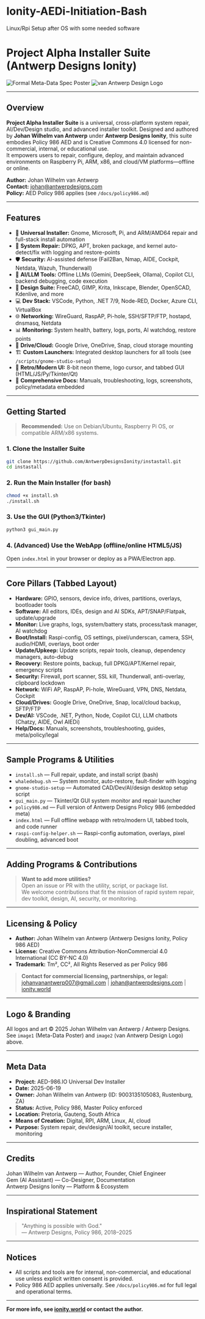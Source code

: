 # Ionity-AEDi-Initiation-Bash
Linux/Rpi Setup after OS with some needed software
# Project Alpha Installer Suite (Antwerp Designs Ionity)

![Formal Meta-Data Spec Poster](./image1) <!-- Image 1: Formal Meta-Data Spec Poster -->
![van Antwerp Design Logo](./image2)     <!-- Image 2: van Antwerp Design Logo -->

---

## Overview

**Project Alpha Installer Suite** is a universal, cross-platform system repair, AI/Dev/Design studio, and advanced installer toolkit. Designed and authored by **Johan Wilhelm van Antwerp** under **Antwerp Designs Ionity**, this suite embodies Policy 986 AED and is Creative Commons 4.0 licensed for non-commercial, internal, or educational use.  
It empowers users to repair, configure, deploy, and maintain advanced environments on Raspberry Pi, ARM, x86, and cloud/VM platforms—offline or online.

**Author:** Johan Wilhelm van Antwerp  
**Contact:** [johan@antwerpdesigns.com](mailto:johan@antwerpdesigns.com)  
**Policy:** AED Policy 986 applies (see `/docs/policy986.md`)

---

## Features

- 🚀 **Universal Installer:** Gnome, Microsoft, Pi, and ARM/AMD64 repair and full-stack install automation
- 🔧 **System Repair:** DPKG, APT, broken package, and kernel auto-detect/fix with logging and restore-points
- 🛡 **Security:** AI-assisted defense (Fail2Ban, Nmap, AIDE, Cockpit, Netdata, Wazuh, Thunderwall)
- 🤖 **AI/LLM Tools:** Offline LLMs (Gemini, DeepSeek, Ollama), Copilot CLI, backend debugging, code execution
- 📐 **Design Suite:** FreeCAD, GIMP, Krita, Inkscape, Blender, OpenSCAD, Kdenlive, and more
- 💻 **Dev Stack:** VSCode, Python, .NET 7/9, Node-RED, Docker, Azure CLI, VirtualBox
- 🌐 **Networking:** WireGuard, RaspAP, Pi-hole, SSH/SFTP/FTP, hostapd, dnsmasq, Netdata
- 📊 **Monitoring:** System health, battery, logs, ports, AI watchdog, restore points
- 📂 **Drive/Cloud:** Google Drive, OneDrive, Snap, cloud storage mounting
- 🏗 **Custom Launchers:** Integrated desktop launchers for all tools (see `/scripts/gnome-studio-setup`)
- 🎨 **Retro/Modern UI:** 8-bit neon theme, logo cursor, and tabbed GUI (HTML/JS/Py/Tkinter/Qt)
- 📝 **Comprehensive Docs:** Manuals, troubleshooting, logs, screenshots, policy/metadata embedded

---

## Getting Started

> **Recommended:** Use on Debian/Ubuntu, Raspberry Pi OS, or compatible ARM/x86 systems.

### 1. Clone the Installer Suite

```bash
git clone https://github.com/AntwerpDesignsIonity/instastall.git
cd instastall
```

### 2. Run the Main Installer (for bash)

```bash
chmod +x install.sh
./install.sh
```

### 3. Use the GUI (Python3/Tkinter)

```bash
python3 gui_main.py
```

### 4. (Advanced) Use the WebApp (offline/online HTML5/JS)

Open `index.html` in your browser or deploy as a PWA/Electron app.

---

## Core Pillars (Tabbed Layout)

- **Hardware:** GPIO, sensors, device info, drives, partitions, overlays, bootloader tools
- **Software:** All editors, IDEs, design and AI SDKs, APT/SNAP/Flatpak, update/upgrade
- **Monitor:** Live graphs, logs, system/battery stats, process/task manager, AI watchdog
- **Boot/Install:** Raspi-config, OS settings, pixel/underscan, camera, SSH, audio/HDMI, overlays, boot order
- **Update/Upkeep:** Update scripts, repair tools, cleanup, dependency managers, auto-debug
- **Recovery:** Restore points, backup, full DPKG/APT/Kernel repair, emergency scripts
- **Security:** Firewall, port scanner, SSL kill, Thunderwall, anti-overlay, clipboard lockdown
- **Network:** WiFi AP, RaspAP, Pi-hole, WireGuard, VPN, DNS, Netdata, Cockpit
- **Cloud/Drives:** Google Drive, OneDrive, Snap, local/cloud backup, SFTP/FTP
- **Dev/AI:** VSCode, .NET, Python, Node, Copilot CLI, LLM chatbots (Chatzy, AIDE, Owl AIEDi)
- **Help/Docs:** Manuals, screenshots, troubleshooting, guides, meta/policy/legal

---

## Sample Programs & Utilities

- `install.sh` — Full repair, update, and install script (bash)
- `whaledebug.sh` — System monitor, auto-restore, fault-finder with logging
- `gnome-studio-setup` — Automated CAD/Dev/AI/design desktop setup script
- `gui_main.py` — Tkinter/Qt GUI system monitor and repair launcher
- `policy986.md` — Full version of Antwerp Designs Policy 986 (embedded meta)
- `index.html` — Full offline webapp with retro/modern UI, tabbed tools, and code runner
- `raspi-config-helper.sh` — Raspi-config automation, overlays, pixel doubling, advanced boot

---

## Adding Programs & Contributions

> **Want to add more utilities?**  
Open an issue or PR with the utility, script, or package list.  
We welcome contributions that fit the mission of rapid system repair, dev toolkit, design, AI, security, or monitoring.

---

## Licensing & Policy

- **Author:** Johan Wilhelm van Antwerp (Antwerp Designs Ionity, Policy 986 AED)
- **License:** Creative Commons Attribution-NonCommercial 4.0 International (CC BY-NC 4.0)
- **Trademark:** Tm², CC², All Rights Reserved as per Policy 986

> **Contact for commercial licensing, partnerships, or legal:**
> johanvanantwerp007@gmail.com | johan@antwerpdesigns.com | [ionity.world](https://ionity.world/)

---

## Logo & Branding

All logos and art © 2025 Johan Wilhelm van Antwerp / Antwerp Designs.  
See `image1` (Meta-Data Poster) and `image2` (van Antwerp Design Logo) above.

---

## Meta Data

- **Project:** AED-986.IO Universal Dev Installer
- **Date:** 2025-06-19
- **Owner:** Johan Wilhelm van Antwerp (ID: 9003135105083, Rustenburg, ZA)
- **Status:** Active, Policy 986, Master Policy enforced
- **Location:** Pretoria, Gauteng, South Africa
- **Means of Creation:** Digital, RPI, ARM, Linux, AI, cloud
- **Purpose:** System repair, dev/design/AI toolkit, secure installer, monitoring

---

## Credits

Johan Wilhelm van Antwerp — Author, Founder, Chief Engineer  
Gem (AI Assistant) — Co-Designer, Documentation  
Antwerp Designs Ionity — Platform & Ecosystem

---

## Inspirational Statement

> "Anything is possible with God."  
> — Antwerp Designs, Policy 986, 2018–2025

---

## Notices

- All scripts and tools are for internal, non-commercial, and educational use unless explicit written consent is provided.
- Policy 986 AED applies universally. See `/docs/policy986.md` for full legal and operational terms.

---

**For more info, see [ionity.world](https://ionity.world/) or contact the author.**
